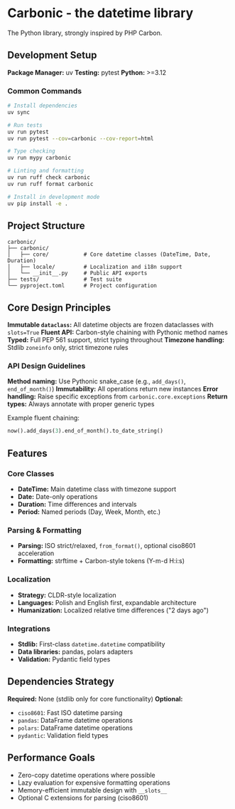 # Carbonic - the datetime library

The Python library, strongly inspired by PHP Carbon.

## Development Setup

**Package Manager:** uv
**Testing:** pytest
**Python:** >=3.12

### Common Commands

```bash
# Install dependencies
uv sync

# Run tests
uv run pytest
uv run pytest --cov=carbonic --cov-report=html

# Type checking
uv run mypy carbonic

# Linting and formatting
uv run ruff check carbonic
uv run ruff format carbonic

# Install in development mode
uv pip install -e .
```

## Project Structure

```
carbonic/
├── carbonic/
│   ├── core/           # Core datetime classes (DateTime, Date, Duration)
│   ├── locale/         # Localization and i18n support
│   └── __init__.py     # Public API exports
├── tests/              # Test suite
└── pyproject.toml      # Project configuration
```

## Core Design Principles

**Immutable `dataclass`:** All datetime objects are frozen dataclasses with `slots=True`
**Fluent API:** Carbon-style chaining with Pythonic method names
**Typed:** Full PEP 561 support, strict typing throughout
**Timezone handling:** Stdlib `zoneinfo` only, strict timezone rules

### API Design Guidelines

**Method naming:** Use Pythonic snake_case (e.g., `add_days()`, `end_of_month()`)
**Immutability:** All operations return new instances
**Error handling:** Raise specific exceptions from `carbonic.core.exceptions`
**Return types:** Always annotate with proper generic types

Example fluent chaining:
```python
now().add_days(3).end_of_month().to_date_string()
```

## Features

### Core Classes
- **DateTime:** Main datetime class with timezone support
- **Date:** Date-only operations
- **Duration:** Time differences and intervals
- **Period:** Named periods (Day, Week, Month, etc.)

### Parsing & Formatting
- **Parsing:** ISO strict/relaxed, `from_format()`, optional ciso8601 acceleration
- **Formatting:** strftime + Carbon-style tokens (Y-m-d H:i:s)

### Localization
- **Strategy:** CLDR-style localization
- **Languages:** Polish and English first, expandable architecture
- **Humanization:** Localized relative time differences ("2 days ago")

### Integrations
- **Stdlib:** First-class `datetime.datetime` compatibility
- **Data libraries:** pandas, polars adapters
- **Validation:** Pydantic field types

## Dependencies Strategy

**Required:** None (stdlib only for core functionality)
**Optional:**
- `ciso8601`: Fast ISO datetime parsing
- `pandas`: DataFrame datetime operations
- `polars`: DataFrame datetime operations
- `pydantic`: Validation field types

## Performance Goals

- Zero-copy datetime operations where possible
- Lazy evaluation for expensive formatting operations
- Memory-efficient immutable design with `__slots__`
- Optional C extensions for parsing (ciso8601)